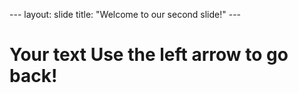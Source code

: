 --- layout: slide title: "Welcome to our second slide!" --- <h1>Your text Use the left arrow to go back!<h1>

